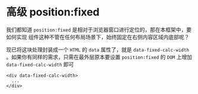 # 高级 position:fixed
我们都知道 `position:fixed` 是相对于浏览器窗口进行定位的，那在本框架中，要如何实现 <FixedBottom /> 组件这种不管在任何布局场景下，始终固定在右侧内容区域内底部呢？

现已将这块处理封装成一个 `HTML` 的 `data` 属性了，就是 `data-fixed-calc-width` 。如果你有同样的需求，只需在最外层原本要设置 `position:fixed` 的 `DOM` 上增加 `data-fixed-calc-width` 即可

```
<div data-fixed-calc-width>
  ...
</div>
```